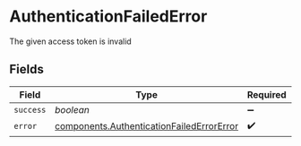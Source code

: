 # AuthenticationFailedError

The given access token is invalid


## Fields

| Field                                                                                                  | Type                                                                                                   | Required                                                                                               | Description                                                                                            |
| ------------------------------------------------------------------------------------------------------ | ------------------------------------------------------------------------------------------------------ | ------------------------------------------------------------------------------------------------------ | ------------------------------------------------------------------------------------------------------ |
| `success`                                                                                              | *boolean*                                                                                              | :heavy_minus_sign:                                                                                     | N/A                                                                                                    |
| `error`                                                                                                | [components.AuthenticationFailedErrorError](../../models/components/authenticationfailederrorerror.md) | :heavy_check_mark:                                                                                     | N/A                                                                                                    |